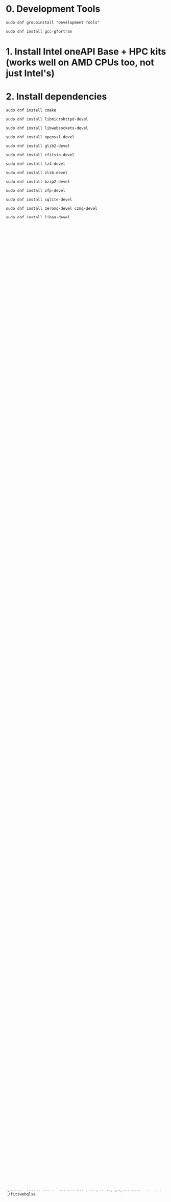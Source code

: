 # 0. Development Tools

	sudo dnf groupinstall "Development Tools"

	sudo dnf install gcc-gfortran

# 1. Install Intel oneAPI Base + HPC kits (works well on AMD CPUs too, not just Intel's)

# 2. Install dependencies

	sudo dnf install cmake

	sudo dnf install libmicrohttpd-devel

	sudo dnf install libwebsockets-devel

	sudo dnf install openssl-devel

	sudo dnf install glib2-devel

	sudo dnf install cfitsio-devel

	sudo dnf install lz4-devel

    sudo dnf install zlib-devel

    sudo dnf install bzip2-devel

	sudo dnf install zfp-devel

	sudo dnf install sqlite-devel

	sudo dnf install zeromq-devel czmq-devel

	sudo dnf install libpq-devel

	sudo dnf install ispc # (not needed yet)

	sudo dnf install zlib-devel

	sudo dnf install libcpuid-devel	(macos: brew install libcpuid)

	Intel Clear Linux (building from source):

	wget https://github.com/anrieff/libcpuid/releases/download/v0.5.1/libcpuid-0.5.1.tar.gz

	tar zxvf libcpuid-0.5.1.tar.gz

	cd libcpuid-0.5.1

	./configure

	make

	sudo make install

# 3. zfp Fortran bindings

	# this step is not needed anymore
	# FITSWEBQLSE contains its own version of ZFP
	# that has been modified to avoid type clashes with cfitsio

	on macOS
	
	git clone https://github.com/LLNL/zfp.git

	cd zfp

	mkdir -p build

	cd build

	cmake -DZFP_WITH_OPENMP=OFF ..

	make

	sudo make install


	# not needed right now (ZFP is only called from C at present)

	git clone https://github.com/LLNL/zfp.git

	* cmake:
		mkdir -p build
		cd build
		cmake -DBUILD_ZFORP=ON ..
		make

	* gmake:
		gmake BUILD_ZFORP=1 FC=ifort

	The library path is different in each of the above cases.

# 4. FPzip

	git clone https://github.com/LLNL/fpzip.git

	cd fpzip

	mkdir -p build

	cd build

	cmake ..

	make

	sudo make install

# 5. JSON-FORTRAN

	# the library does not work (segmentation faults) !? (works in Linux)

	on macOS with homebrew:

	brew install json-fortran

	# Linux: manually using ifort

	source /opt/intel/oneapi/setvars.sh

	git clone https://github.com/jacobwilliams/json-fortran

	cd json-fortran/

	mkdir -p build && cd build/

	cmake -DCMAKE_Fortran_COMPILER=ifort -DUSE_GNU_INSTALL_CONVENTION=TRUE ..

	make

	make install

# 6. FORTRAN-UNIX

	$ git clone https://github.com/interkosmos/fortran-unix
	$ cd fortran-unix/
	$ make

# 7. FZMQ (ØMQ bindings)

	pre-requisites: latex, pandoc

	git clone https://github.com/richsnyder/fzmq.git

	cd fzmq

	mkdir build && cd build

	cmake ..

	make

	sudo make install

# 8. OpenCoarrays

	pre-requisites: gcc, gfortran

	wget https://github.com/sourceryinstitute/OpenCoarrays/releases/download/2.9.2/OpenCoarrays-2.9.2.tar.gz

	tar xvzf OpenCoarrays-2.9.2.tar.gz

	cd OpenCoarrays-2.9.2

	./install.sh --prefix-root /usr/local --num-threads 16 --yes-to-all

	Add

	source /usr/local/opencoarrays/2.9.2/setup.sh

	to $PATH in .bashrc

	Append

	/usr/local/opencoarrays/2.9.2/lib64

	to $LD_LIBRARY_PATH in .bashrc

# 9. Adjust environment variables

	Add

export PKG_CONFIG_PATH=/usr/local/lib/pkgconfig:/usr/local/lib64/pkgconfig
export LD_LIBRARY_PATH=/usr/local/lib:/usr/local/lib64:$LD_LIBRARY_PATH

# set an unlimited stack size
ulimit -s unlimited

	to .bashrc and re-login

# 10. wget http://jvo.nao.ac.jp/~chris/splatalogue_v3.db

# 11. Examples running using one MPI host:

	mpiexec -silent-abort -n 1 ./fitswebqlse

	mpiexec --hostfile ~/mpi_machines -n 4 ./fitswebqlse

	mpiexec -silent-abort -machinefile /home/chris/mpi_machines -rr -n 4 ./fitswebqlse

